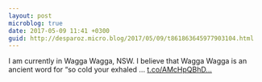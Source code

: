 ```yaml
---
layout: post
microblog: true
date: 2017-05-09 11:41 +0300
guid: http://desparoz.micro.blog/2017/05/09/t861863645977903104.html
---
```

I am currently in Wagga Wagga, NSW. I believe that Wagga Wagga is an ancient word for “so cold your exhaled ... [t.co/AMcHpQBhD...](https://t.co/AMcHpQBhD5)

